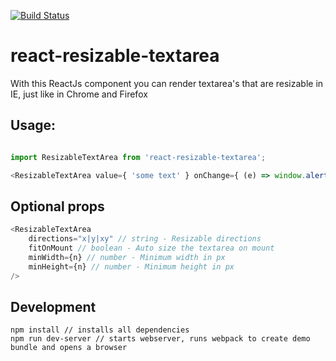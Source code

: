 [![Build Status](https://travis-ci.org/rvdkooy/react-resizable-textarea.svg?branch=master)](https://travis-ci.org/rvdkooy/react-resizable-textarea)

# react-resizable-textarea
With this ReactJs component you can render textarea's that are resizable in IE, just like in Chrome and Firefox


## Usage:

``` javascript

import ResizableTextArea from 'react-resizable-textarea';

<ResizableTextArea value={ 'some text' } onChange={ (e) => window.alert(e.target.value) } />

```

## Optional props

``` javascript
<ResizableTextArea
	directions="x|y|xy" // string - Resizable directions
	fitOnMount // boolean - Auto size the textarea on mount
	minWidth={n} // number - Minimum width in px
	minHeight={n} // number - Minimum height in px
/>
````

## Development

```
npm install // installs all dependencies
npm run dev-server // starts webserver, runs webpack to create demo bundle and opens a browser

```